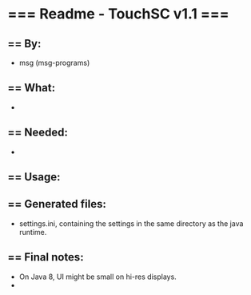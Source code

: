 # === Readme - TouchSC v1.1 ===

## == By:  
* msg (msg-programs)

## == What:  
* 

## == Needed:  
* 

## == Usage:  


## == Generated files:  
* settings.ini, containing the settings in the same directory as the java runtime.

## == Final notes:
* On Java 8, UI might be small on hi-res displays.
* 